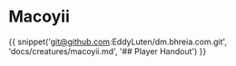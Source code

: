 # Macoyii

{{ snippet('git@github.com:EddyLuten/dm.bhreia.com.git', 'docs/creatures/macoyii.md', '## Player Handout') }}
